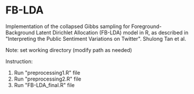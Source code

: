 # FB-LDA
Implementation of the collapsed Gibbs sampling for Foreground-Background Latent Dirichlet Allocation (FB-LDA) model in R, as described in "Interpreting the Public Sentiment Variations on Twitter". Shulong Tan et al.

Note: set working directory (modify path as needed)

Instruction:

1.  Run "preprocessing1.R" file
2.  Run "preprocessing2.R" file
3.  Run "FB-LDA_final.R" file
